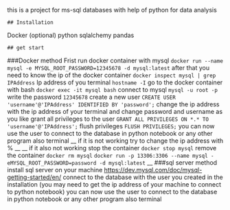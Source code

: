 this is a project for ms-sql databases with help of python for data analysis
``` 
## Installation
``` 
Docker (optional)
python
sqlalchemy
pandas


```
## get start
``` 
###Docker method
Frist run docker container with mysql `docker run --name mysql -e MYSQL_ROOT_PASSWORD=12345678 -d mysql:latest`
after that you need to know the ip of the docker container `docker inspect mysql | grep IPAddress`
Ip address of you terminal `hostname -I`
go to the docker container with bash `docker exec -it mysql bash`
connect to mysql `mysql -u root -p`
write the password `12345678`
create a new user `CREATE USER 'username'@'IPAddress' IDENTIFIED BY 'password';` change the ip address with the ip address of your terminal and change password and username as you like
grant all privileges to the user `GRANT ALL PRIVILEGES ON *.* TO 'username'@'IPAddress';`
flush privileges `FLUSH PRIVILEGES;`
you can now use the user to connect to the database in python notebook or any other program also terminal
__ if it is not working try to change the ip address with % __
__
if it also not working 
stop the container `docker stop mysql`
remove the container `docker rm mysql`
`docker run -p 13306:3306 --name mysql -eMYSQL_ROOT_PASSWORD=password -d mysql:latest`
__
###sql server method 
install sql server on your machine https://dev.mysql.com/doc/mysql-getting-started/en/
connect to the database with the user you created in the installation (you may need to get the ip address of your machine to connect to python notebook)
you can now use the user to connect to the database in python notebook or any other program also terminal
```

```

